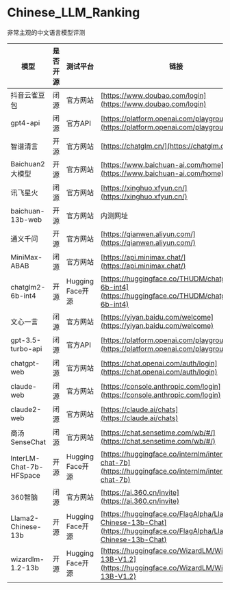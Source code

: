 # Chinese_LLM_Ranking
非常主观的中文语言模型评测




| 模型                      | 是否开源 | 测试平台           | 链接                                                                                                                   | 总体平均 | 语法词汇平均 | 翻译平均 | 语义理解平均 | 文本生成平均 | 数学逻辑平均 |
| ----------------------- | ---- | -------------- | -------------------------------------------------------------------------------------------------------------------- | ---- | ------ | ---- | ------ | ------ | ------ |
| 抖音云雀豆包                  | 闭源   | 官方网站           | [https://www.doubao.com/login](https://www.doubao.com/login)                                                         | 9.27 | 9.00   | 9.44 | 9.00   | 9.67   | 8.83   |
| gpt4-api                | 闭源   | 官方API          | [https://platform.openai.com/playground](https://platform.openai.com/playground)                                     | 9.09 | 9.67   | 9.33 | 9.67   | 8.67   | 8.50   |
| 智谱清言                    | 开源   | 官方网站           | [https://chatglm.cn/](https://chatglm.cn/)                                                                           | 8.79 | 8.67   | 9.44 | 9.33   | 8.89   | 7.50   |
| Baichuan2大模型            | 开源   | 官方网站           | [https://www.baichuan-ai.com/home](https://www.baichuan-ai.com/home)                                                 | 8.70 | 8.33   | 9.44 | 8.00   | 9.22   | 7.50   |
| 讯飞星火                    | 闭源   | 官方网站           | [https://xinghuo.xfyun.cn/](https://xinghuo.xfyun.cn/)                                                               | 8.33 | 5.67   | 9.56 | 9.33   | 8.89   | 7.83   |
| baichuan-13b-web        | 开源   | 官方网站           | 内测网址                                                                                                                 | 8.27 | 7.50   | 9.67 | 8.33   | 8.00   | 7.33   |
| 通义千问                    | 开源   | 官方网站           | [https://qianwen.aliyun.com/](https://qianwen.aliyun.com/)                                                           | 8.24 | 7.50   | 9.22 | 10.00  | 8.89   | 5.67   |
| MiniMax-ABAB            | 闭源   | 官方网站           | [https://api.minimax.chat/](https://api.minimax.chat/)                                                               | 8.24 | 7.67   | 9.11 | 9.67   | 9.56   | 4.83   |
| chatglm2-6b-int4        | 开源   | Hugging Face开源 | [https://huggingface.co/THUDM/chatglm2-6b-int4](https://huggingface.co/THUDM/chatglm2-6b-int4)                       | 8.15 | 8.33   | 8.33 | 10.00  | 8.67   | 6.00   |
| 文心一言                    | 闭源   | 官方网站           | [https://yiyan.baidu.com/welcome](https://yiyan.baidu.com/welcome)                                                   | 8.09 | 8.00   | 8.22 | 10.00  | 8.22   | 6.83   |
| gpt-3.5-turbo-api       | 闭源   | 官方API          | [https://platform.openai.com/playground](https://platform.openai.com/playground)                                     | 8.06 | 6.67   | 9.56 | 10.00  | 7.22   | 7.50   |
| chatgpt-web             | 闭源   | 官方网站           | [https://chat.openai.com/auth/login](https://chat.openai.com/auth/login)                                             | 8.00 | 6.67   | 8.78 | 9.67   | 7.78   | 7.67   |
| claude-web              | 闭源   | 官方网站           | [https://console.anthropic.com/login](https://console.anthropic.com/login)                                           | 7.97 | 7.17   | 9.22 | 9.67   | 7.00   | 7.50   |
| claude2-web             | 闭源   | 官方网站           | [https://claude.ai/chats](https://claude.ai/chats)                                                                   | 7.88 | 7.33   | 9.56 | 8.67   | 7.00   | 6.83   |
| 商汤SenseChat             | 闭源   | 官方网站           | [https://chat.sensetime.com/wb/#/](https://chat.sensetime.com/wb/#/)                                                 | 7.58 | 7.67   | 9.44 | 9.33   | 6.22   | 5.83   |
| InterLM-Chat-7b-HFSpace | 开源   | Hugging Face开源 | [https://huggingface.co/internlm/internlm-chat-7b](https://huggingface.co/internlm/internlm-chat-7b)                 | 7.21 | 8.00   | 6.89 | 9.67   | 7.33   | 5.50   |
| 360智脑                   | 闭源   | 官方网站           | [https://ai.360.cn/invite](https://ai.360.cn/invite)                                                                 | 6.73 | 5.17   | 9.22 | 5.67   | 6.78   | 5.00   |
| Llama2-Chinese-13b      | 开源   | Hugging Face开源 | [https://huggingface.co/FlagAlpha/Llama2-Chinese-13b-Chat](https://huggingface.co/FlagAlpha/Llama2-Chinese-13b-Chat) | 6.52 | 4.17   | 8.11 | 9.00   | 6.78   | 4.83   |
| wizardlm-1.2-13b        | 开源   | Hugging Face开源 | [https://huggingface.co/WizardLM/WizardLM-13B-V1.2](https://huggingface.co/WizardLM/WizardLM-13B-V1.2)               | 6.18 | 6.17   | 7.67 | 9.67   | 6.00   | 2.50   |
